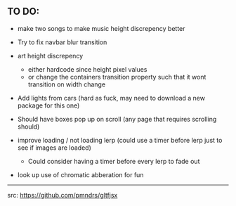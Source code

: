## TO DO:

 - make two songs to make music height discrepency better

 - Try to fix navbar blur transition

 - art height discrepency
    - either hardcode since height pixel values 
    - or change the containers transition property such that it wont transition on width change

 - Add lights from cars (hard as fuck, may need to download a new package for this one)

 - Should have boxes pop up on scroll (any page that requires scrolling should)

 - improve loading / not loading lerp (could use a timer before lerp just to see if images are loaded)
    - Could consider having a timer before every lerp to fade out

 - look up use of chromatic abberation for fun


 -------
 src: https://github.com/pmndrs/gltfjsx